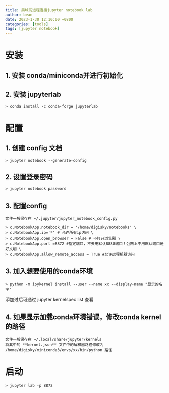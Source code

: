 ```yaml
---
title: 局域网远程连接jupyter notebook lab
author: bean
date: 2023-1-30 12:10:00 +0800
categories: [tools]
tags: [jupyter notebook]
---
```

# 安装

## 1. 安装 conda/miniconda并进行初始化

## 2. 安装 jupyterlab
    > conda install -c conda-forge jupyterlab

# 配置
## 1. 创建 config 文档
    > jupyter notebook --generate-config
## 2. 设置登录密码
    > jupyter notebook password
## 3. 配置config

    文件一般保存在 ~/.jupyter/jupyter_notebook_config.py

    > c.NotebookApp.notebook_dir = '/home/digisky/notebooks' \
    > c.NotebookApp.ip='*' # 允许所有ip访问 \
    > c.NotebookApp.open_browser = False # 不打开浏览器 \
    > c.NotebookApp.port =8872 #指定端口，不要用默认8888端口！公网上不用默认端口是好文明 \
    > c.NotebookApp.allow_remote_access = True #允许远程机器访问

## 3. 加入想要使用的conda环境
    > python -m ipykernel install --user --name xx --display-name "显示的名字"

添加过后可通过 jupyter kernelspec list 查看

## 4. 如果显示加载conda环境错误，修改conda kernel的路径
    文件一般保存在 ~/.local/share/jupyter/kernels
    将其中的 **kernel.json** 文件中的解释器路径修改为 /home/digisky/miniconda3/envs/xx/bin/python 路径

# 启动
    > jupyter lab -p 8872
